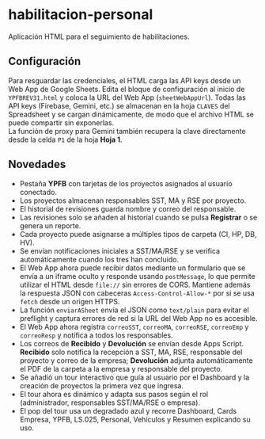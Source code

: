 # habilitacion-personal

Aplicación HTML para el seguimiento de habilitaciones.

## Configuración

Para resguardar las credenciales, el HTML carga las API keys desde un Web App de Google Sheets. Edita el bloque de configuración al inicio de `YPFBREV31.html` y coloca la URL del Web App (`sheetWebAppUrl`). Todas las API keys (Firebase, Gemini, etc.) se almacenan en la hoja `CLAVES` del Spreadsheet y se cargan dinámicamente, de modo que el archivo HTML se puede compartir sin exponerlas.  
La función de proxy para Gemini también recupera la clave directamente desde la celda `P1` de la hoja **Hoja 1**.

## Novedades

- Pestaña **YPFB** con tarjetas de los proyectos asignados al usuario conectado.
- Los proyectos almacenan responsables SST, MA y RSE por proyecto.
- El historial de revisiones guarda nombre y correo del responsable.
- Las revisiones solo se añaden al historial cuando se pulsa **Registrar** o se genera un reporte.
- Cada proyecto puede asignarse a múltiples tipos de carpeta (CI, HP, DB, HV).
- Se envían notificaciones iniciales a SST/MA/RSE y se verifica automáticamente cuando los tres han concluido.
- El Web App ahora puede recibir datos mediante un formulario que se envía a un iframe oculto y responde usando `postMessage`, lo que permite utilizar el HTML desde `file://` sin errores de CORS. Mantiene además la respuesta JSON con cabeceras `Access-Control-Allow-*` por si se usa `fetch` desde un origen HTTPS.
- La función `enviarASheet` envía el JSON como `text/plain` para evitar el preflight y captura errores de red si la URL del Web App no es accesible.
- El Web App ahora registra `correoSST`, `correoMA`, `correoRSE`, `correoEmp` y `correoResp` y notifica a todos los responsables.
- Los correos de **Recibido** y **Devolución** se envían desde Apps Script. **Recibido** solo notifica la recepción a SST, MA, RSE, responsable del proyecto y correo de la empresa; **Devolución** adjunta automáticamente el PDF de la carpeta a la empresa y responsable del proyecto.
- Se añadió un tour interactivo que guía al usuario por el Dashboard y la creación de proyectos la primera vez que ingresa.
- El tour ahora es dinámico y adapta sus pasos según el rol (administrador, responsables SST/MA/RSE o empresa).
- El pop del tour usa un degradado azul y recorre Dashboard, Cards Empresa, YPFB, LS.025, Personal, Vehículos y Resumen explicando su uso.

